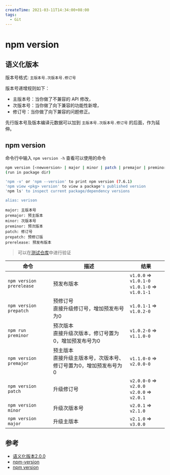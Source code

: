 ```yaml
---
createTime: 2021-03-11T14:34:00+08:00
tags:
  - Git
---
```


# npm version

<ArticleMeta />

## 语义化版本

版本号格式: `主版本号.次版本号.修订号`

版本号递增规则如下：

- 主版本号：当你做了不兼容的 API 修改，
- 次版本号：当你做了向下兼容的功能性新增，
- 修订号：当你做了向下兼容的问题修正。

先行版本号及版本编译元数据可以加到 `主版本号.次版本号.修订号` 的后面，作为延伸。

## npm version

命令行中输入 `npm version -h` 查看可以使用的命令

```sh
npm version [<newversion> | major | minor | patch | premajor | preminor | prepatch | prerelease [--preid=<prerelease-id>] | from-git]
(run in package dir)

'npm -v' or 'npm --version' to print npm version (7.6.1)
'npm view <pkg> version' to view a package's published version
'npm ls' to inspect current package/dependency versions

alias: verison
```



```
major: 主版本号
premajor: 预主版本
minor: 次版本号
preminor: 预次版本
patch: 修订号
prepatch: 预修订版
prerelease: 预发布版本
```


> 可以在[测试仓库](https://github.com/Anonymity94/npm-version-test)中进行验证

| 命令                     | 描述                                                         | 结果                                                 |
| ------------------------ | ------------------------------------------------------------ | ---------------------------------------------------- |
| `npm version prerelease` | 预发布版本                                                   | `v1.0.0` => `v1.0.1-0`<br />`v1.0.1-0` => `v1.0.1-1` |
| `npm version prepatch`   | 预修订号<br />直接升级修订号，增加预发布号为0                | `v1.0.1-1` => `v1.0.2-0`                             |
| `npm run preminor`       | 预次版本<br />直接升级次版本，修订号置为0，增加预发布号为0   | `v1.0.2-0` => `v1.1.0-0`                             |
| `npm version premajor`   | 预主版本<br />直接升级主版本号，次版本号、修订号置为0，增加预发布号为0 | `v1.1.0-0` => `v2.0.0-0`                             |
| `npm version patch`      | 升级修订号                                                   | `v2.0.0-0` => `v2.0.0`<br />`v2.0.0` => `v2.0.1`     |
| `npm version minor`      | 升级次版本号                                                 | `v2.0.1` => `v2.1.0`                                 |
| `npm version major`      | 升级主版本                                                   | `v2.1.0` => `v3.0.0`                                 |




## 参考

- [语义化版本2.0.0](https://semver.org/lang/zh-CN/)
- [npm-version](https://docs.npmjs.com/cli/v7/commands/npm-version)
- [npm version](https://www.axihe.com/api/npm/cli/npm-version.html)

